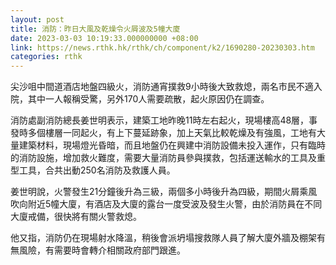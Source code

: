 ```yaml
---
layout: post
title: 消防：昨日大風及乾燥令火屑波及5幢大廈
date: 2023-03-03 10:19:33.000000000 +08:00
link: https://news.rthk.hk/rthk/ch/component/k2/1690280-20230303.htm
categories: rthk
---
```


尖沙咀中間道酒店地盤四級火，消防通宵撲救9小時後大致救熄，兩名市民不適入院，其中一人報稱受驚，另外170人需要疏散，起火原因仍在調查。

消防處副消防總長姜世明表示，建築工地昨晚11時左右起火，現場樓高48層，事發時多個樓層一同起火，有上下蔓延跡象，加上天氣比較乾燥及有強風，工地有大量建築材料，現場燈光昏暗，而且地盤仍在興建中消防設備未投入運作，只有臨時的消防設施，增加救火難度，需要大量消防員參與撲救，包括運送輸水的工具及重型工具，合共出動250名消防及救護人員。

姜世明說，火警發生21分鐘後升為三級，兩個多小時後升為四級，期間火屑乘風吹向附近5幢大廈，有酒店及大廈的露台一度受波及發生火警，由於消防員在不同大廈戒備，很快將有關火警救熄。

他又指，消防仍在現場射水降溫，稍後會派坍塌搜救隊人員了解大廈外牆及棚架有無風險，有需要時會轉介相關政府部門跟進。
